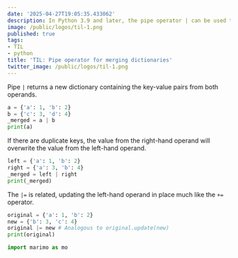 ```yaml
---
date: '2025-04-27T19:05:35.433062'
description: In Python 3.9 and later, the pipe operator | can be used to merge dictionaries.
image: /public/logos/til-1.png
published: true
tags:
- TIL
- python
title: 'TIL: Pipe operator for merging dictionaries'
twitter_image: /public/logos/til-1.png
---
```


Pipe `|` returns a new dictionary containing the key-value pairs from both operands.

```python {.marimo}
a = {'a': 1, 'b': 2}
b = {'c': 3, 'd': 4}
_merged = a | b
print(a)
```

If there are duplicate keys, the value from the right-hand operand will overwrite  the value from the left-hand operand.

```python {.marimo}
left = {'a': 1, 'b': 2}
right = {'a': 3, 'b': 4}
_merged = left | right
print(_merged)
```

The `|=` is related, updating the left-hand operand in place much like the `+=` operator.

```python {.marimo}
original = {'a': 1, 'b': 2}
new = {'b': 3, 'c': 4}
original |= new # Analogous to original.update(new)
print(original)
```

```python {.marimo}
import marimo as mo
```